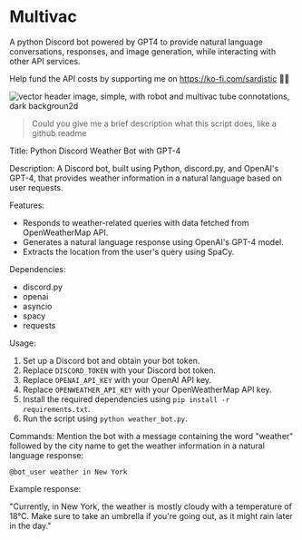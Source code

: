 # Multivac
A python Discord bot powered by GPT4 to provide natural language conversations, responses, and image generation, while interacting with other API services.

Help fund the API costs by supporting me on https://ko-fi.com/sardistic 🍵🤖

![vector header image, simple, with robot and multivac tube connotations, dark backgroun2d](https://i.imgur.com/Ruo7oC1.png)


>Could you give me a brief description what this script does, like a github readme

Title: Python Discord Weather Bot with GPT-4

Description: A Discord bot, built using Python, discord.py, and OpenAI's GPT-4, that provides weather information in a natural language based on user requests.

Features:
- Responds to weather-related queries with data fetched from OpenWeatherMap API.
- Generates a natural language response using OpenAI's GPT-4 model.
- Extracts the location from the user's query using SpaCy.

Dependencies:
- discord.py
- openai
- asyncio
- spacy
- requests

Usage:
1. Set up a Discord bot and obtain your bot token.
2. Replace `DISCORD_TOKEN` with your Discord bot token.
3. Replace `OPENAI_API_KEY` with your OpenAI API key.
4. Replace `OPENWEATHER_API_KEY` with your OpenWeatherMap API key.
5. Install the required dependencies using `pip install -r requirements.txt`.
6. Run the script using `python weather_bot.py`.

Commands:
Mention the bot with a message containing the word "weather" followed by the city name to get the weather information in a natural language response:

`@bot_user weather in New York`

Example response:

"Currently, in New York, the weather is mostly cloudy with a temperature of 18°C. Make sure to take an umbrella if you're going out, as it might rain later in the day."
